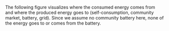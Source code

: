 The following figure visualizes where the consumed energy comes from and where the produced energy goes to (self-consumption, community market, battery, grid). Since we assume no community battery here, none of the energy goes to or comes from the battery.


